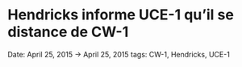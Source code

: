 # Hendricks informe UCE-1 qu’il se distance de CW-1

Date: April 25, 2015 → April 25, 2015
tags: CW-1, Hendricks, UCE-1